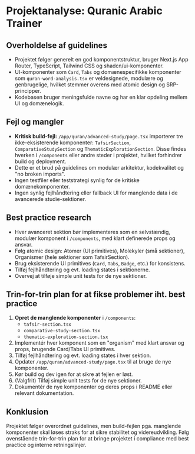 # Projektanalyse: Quranic Arabic Trainer

## Overholdelse af guidelines
- Projektet følger generelt en god komponentstruktur, bruger Next.js App Router, TypeScript, Tailwind CSS og shadcn/ui-komponenter.
- UI-komponenter som `Card`, `Tabs` og domænespecifikke komponenter som `quran-word-analysis.tsx` er veldesignede, modulære og genbrugelige, hvilket stemmer overens med atomic design og SRP-principper.
- Kodebasen bruger meningsfulde navne og har en klar opdeling mellem UI og domænelogik.

## Fejl og mangler
- **Kritisk build-fejl:** `/app/quran/advanced-study/page.tsx` importerer tre ikke-eksisterende komponenter: `TafsirSection`, `ComparativeStudySection` og `ThematicExplorationSection`. Disse findes hverken i `/components` eller andre steder i projektet, hvilket forhindrer build og deployment.
- Dette er et brud på guidelines om modulær arkitektur, kodekvalitet og "no broken imports".
- Ingen testfiler eller teststrategi synlig for de kritiske domænekomponenter.
- Ingen synlig fejlhåndtering eller fallback UI for manglende data i de avancerede studie-sektioner.

## Best practice research
- Hver avanceret sektion bør implementeres som en selvstændig, modulær komponent i `/components`, med klart definerede props og ansvar.
- Følg atomic design: Atomer (UI primitives), Molekyler (små sektioner), Organismer (hele sektioner som TafsirSection).
- Brug eksisterende UI primitives (`Card`, `Tabs`, `Badge`, etc.) for konsistens.
- Tilføj fejlhåndtering og evt. loading states i sektionerne.
- Overvej at tilføje simple unit tests for de nye sektioner.

## Trin-for-trin plan for at fikse problemer iht. best practice
1. **Opret de manglende komponenter** i `/components`:
   - `tafsir-section.tsx`
   - `comparative-study-section.tsx`
   - `thematic-exploration-section.tsx`
2. Implementér hver komponent som en "organism" med klart ansvar og props, brugende Card/Tabs UI primitives.
3. Tilføj fejlhåndtering og evt. loading states i hver sektion.
4. Opdater `/app/quran/advanced-study/page.tsx` til at bruge de nye komponenter.
5. Kør build og dev igen for at sikre at fejlen er løst.
6. (Valgfrit) Tilføj simple unit tests for de nye sektioner.
7. Dokumentér de nye komponenter og deres props i README eller relevant dokumentation.

## Konklusion
Projektet følger overordnet guidelines, men build-fejlen pga. manglende komponenter skal løses straks for at sikre stabilitet og videreudvikling. Følg ovenstående trin-for-trin plan for at bringe projektet i compliance med best practice og interne retningslinjer.